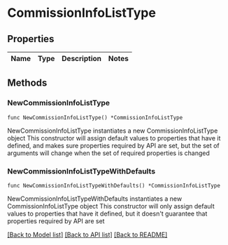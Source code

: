# CommissionInfoListType

## Properties

Name | Type | Description | Notes
------------ | ------------- | ------------- | -------------

## Methods

### NewCommissionInfoListType

`func NewCommissionInfoListType() *CommissionInfoListType`

NewCommissionInfoListType instantiates a new CommissionInfoListType object
This constructor will assign default values to properties that have it defined,
and makes sure properties required by API are set, but the set of arguments
will change when the set of required properties is changed

### NewCommissionInfoListTypeWithDefaults

`func NewCommissionInfoListTypeWithDefaults() *CommissionInfoListType`

NewCommissionInfoListTypeWithDefaults instantiates a new CommissionInfoListType object
This constructor will only assign default values to properties that have it defined,
but it doesn't guarantee that properties required by API are set


[[Back to Model list]](../README.md#documentation-for-models) [[Back to API list]](../README.md#documentation-for-api-endpoints) [[Back to README]](../README.md)


